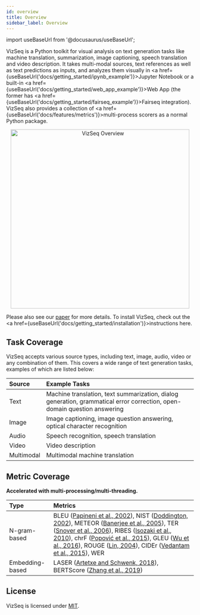 ```yaml
---
id: overview
title: Overview
sidebar_label: Overview
---
```


import useBaseUrl from '@docusaurus/useBaseUrl';

VizSeq is a Python toolkit for visual analysis on text generation tasks like machine translation, summarization,
image captioning, speech translation and video description. It takes multi-modal sources,
text references as well as text predictions as inputs, and analyzes them visually
in <a href={useBaseUrl('docs/getting_started/ipynb_example')}>Jupyter Notebook</a> or a
built-in <a href={useBaseUrl('docs/getting_started/web_app_example')}>Web App</a> (the former
has <a href={useBaseUrl('docs/getting_started/fairseq_example')}>Fairseq integration</a>).
VizSeq also provides a collection of <a href={useBaseUrl('docs/features/metrics')}>multi-process scorers</a> as a
normal Python package.



<p align="center">
  <img src={useBaseUrl('img/overview.png')} alt="VizSeq Overview" width="480" class="center" />
</p>

Please also see our <a href="https://arxiv.org/pdf/1909.05424.pdf" target="_blank">paper</a> for more details. To
install VizSeq, check out the <a href={useBaseUrl('docs/getting_started/installation')}>instructions</a> here.

## Task Coverage
VizSeq accepts various source types, including text, image, audio, video or any combination of them. This covers a wide
range of text generation tasks, examples of which are listed below:

| Source | Example Tasks |
| :--- | :--- |
| Text | Machine translation, text summarization, dialog generation, grammatical error correction, open-domain question answering |
| Image | Image captioning, image question answering, optical character recognition                                                |
| Audio | Speech recognition, speech translation                                                                                   |
| Video | Video description                                                                                                        |
| Multimodal | Multimodal machine translation

## Metric Coverage
**Accelerated with multi-processing/multi-threading.**

| Type | Metrics |
| :--- | :--- |
| N-gram-based | BLEU ([Papineni et al., 2002](https://www.aclweb.org/anthology/P02-1040)), NIST ([Doddington, 2002](http://www.mt-archive.info/HLT-2002-Doddington.pdf)), METEOR ([Banerjee et al., 2005](https://www.aclweb.org/anthology/W05-0909)), TER ([Snover et al., 2006](http://mt-archive.info/AMTA-2006-Snover.pdf)), RIBES ([Isozaki et al., 2010](https://www.aclweb.org/anthology/D10-1092)), chrF ([Popović et al., 2015](https://www.aclweb.org/anthology/W15-3049)), GLEU ([Wu et al., 2016](https://arxiv.org/pdf/1609.08144.pdf)), ROUGE ([Lin, 2004](https://www.aclweb.org/anthology/W04-1013)), CIDEr ([Vedantam et al., 2015](https://www.cv-foundation.org/openaccess/content_cvpr_2015/papers/Vedantam_CIDEr_Consensus-Based_Image_2015_CVPR_paper.pdf)), WER |
| Embedding-based | LASER ([Artetxe and Schwenk, 2018](https://arxiv.org/pdf/1812.10464.pdf)), BERTScore ([Zhang et al., 2019](https://arxiv.org/pdf/1904.09675.pdf)) |

## License

VizSeq is licensed under <a href="https://github.com/facebookresearch/vizseq/blob/master/LICENSE" target="_blank">MIT</a>.
